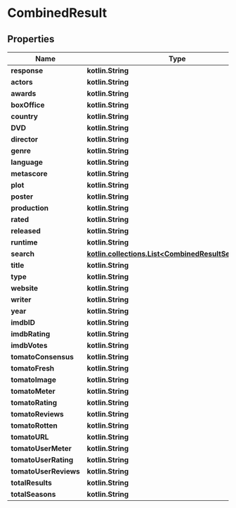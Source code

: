 
# CombinedResult

## Properties
| Name | Type | Description | Notes |
| ------------ | ------------- | ------------- | ------------- |
| **response** | **kotlin.String** |  |  |
| **actors** | **kotlin.String** |  |  [optional] |
| **awards** | **kotlin.String** |  |  [optional] |
| **boxOffice** | **kotlin.String** |  |  [optional] |
| **country** | **kotlin.String** |  |  [optional] |
| **DVD** | **kotlin.String** |  |  [optional] |
| **director** | **kotlin.String** |  |  [optional] |
| **genre** | **kotlin.String** |  |  [optional] |
| **language** | **kotlin.String** |  |  [optional] |
| **metascore** | **kotlin.String** |  |  [optional] |
| **plot** | **kotlin.String** |  |  [optional] |
| **poster** | **kotlin.String** |  |  [optional] |
| **production** | **kotlin.String** |  |  [optional] |
| **rated** | **kotlin.String** |  |  [optional] |
| **released** | **kotlin.String** |  |  [optional] |
| **runtime** | **kotlin.String** |  |  [optional] |
| **search** | [**kotlin.collections.List&lt;CombinedResultSearchInner&gt;**](CombinedResultSearchInner.md) |  |  [optional] |
| **title** | **kotlin.String** |  |  [optional] |
| **type** | **kotlin.String** |  |  [optional] |
| **website** | **kotlin.String** |  |  [optional] |
| **writer** | **kotlin.String** |  |  [optional] |
| **year** | **kotlin.String** |  |  [optional] |
| **imdbID** | **kotlin.String** |  |  [optional] |
| **imdbRating** | **kotlin.String** |  |  [optional] |
| **imdbVotes** | **kotlin.String** |  |  [optional] |
| **tomatoConsensus** | **kotlin.String** |  |  [optional] |
| **tomatoFresh** | **kotlin.String** |  |  [optional] |
| **tomatoImage** | **kotlin.String** |  |  [optional] |
| **tomatoMeter** | **kotlin.String** |  |  [optional] |
| **tomatoRating** | **kotlin.String** |  |  [optional] |
| **tomatoReviews** | **kotlin.String** |  |  [optional] |
| **tomatoRotten** | **kotlin.String** |  |  [optional] |
| **tomatoURL** | **kotlin.String** |  |  [optional] |
| **tomatoUserMeter** | **kotlin.String** |  |  [optional] |
| **tomatoUserRating** | **kotlin.String** |  |  [optional] |
| **tomatoUserReviews** | **kotlin.String** |  |  [optional] |
| **totalResults** | **kotlin.String** |  |  [optional] |
| **totalSeasons** | **kotlin.String** |  |  [optional] |




